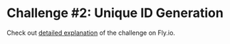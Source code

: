 # Challenge #2: Unique ID Generation

Check out [detailed explanation](https://fly.io/dist-sys/2/) of the challenge on Fly.io.
